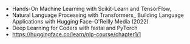 

- Hands-On Machine Learning with Scikit-Learn and TensorFlow,
-  Natural Language Processing with Transformers_ Building Language Applications with Hugging Face-O'Reilly Media (2022)
- Deep Learning for Coders with fastai and PyTorch
- https://huggingface.co/learn/nlp-course/chapter1/1